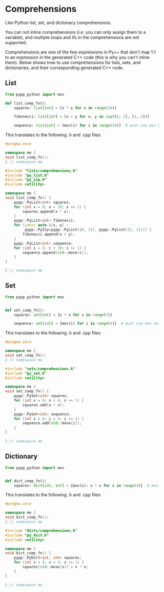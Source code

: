 # Comprehensions

Like Python list, set, and dictionary comprehensions.

You can not inline comprehensions (i.e. you can only assign them to a variable), and multiple loops and ifs in the comprehensions are not supported.

Comprehensions are one of the few expressions in Py++ that don't map 1:1 to an expression in the generated C++ code (this is why you can't inline them). Below shows how to use comprehensions for lists, sets, and dictionaries, and their corresponding generated C++ code.

## List

```python
from pypp_python import mov

def list_comp_fn():
    squares: list[int] = [x * x for x in range(10)]

    fibonacci: list[int] = [x + y for x, y in zip([0, 1], [1, 2])]

    sequence: list[int] = [mov(i) for i in range(10)]  # must use mov here
```

This translates to the following .h and .cpp files:


```cpp
#pragma once

namespace me {
void list_comp_fn();
} // namespace me
```

```cpp
#include "lists/comprehensions.h"
#include "py_list.h"
#include "py_zip.h"
#include <utility>

namespace me {
void list_comp_fn() {
    pypp::PyList<int> squares;
    for (int x = 0; x < 10; x += 1) {
        squares.append(x * x);
    }
    pypp::PyList<int> fibonacci;
    for (const auto &[x, y] :
         pypp::PyZip(pypp::PyList({0, 1}), pypp::PyList({1, 2}))) {
        fibonacci.append(x + y);
    }
    pypp::PyList<int> sequence;
    for (int i = 0; i < 10; i += 1) {
        sequence.append(std::move(i));
    }
}

} // namespace me
```

## Set

```python
from pypp_python import mov


def set_comp_fn():
    squares: set[int] = {x * x for x in range(4)}

    sequence: set[int] = {mov(i) for i in range(4)}  # must use mov here
```

This translates to the following .h and .cpp files:

```cpp
#pragma once

namespace me {
void set_comp_fn();
} // namespace me
```

```cpp
#include "sets/comprehensions.h"
#include "py_set.h"
#include <utility>

namespace me {
void set_comp_fn() {
    pypp::PySet<int> squares;
    for (int x = 0; x < 4; x += 1) {
        squares.add(x * x);
    }
    pypp::PySet<int> sequence;
    for (int i = 0; i < 4; i += 1) {
        sequence.add(std::move(i));
    }
}

} // namespace me
```

## Dictionary

```python
from pypp_python import mov


def dict_comp_fn():
    squares: dict[int, int] = {mov(x): x * x for x in range(4)}  # must use mov
```

This translates to the following .h and .cpp files:

```cpp
#pragma once

namespace me {
void dict_comp_fn();
} // namespace me
```

```cpp
#include "dicts/comprehensions.h"
#include "py_dict.h"
#include <utility>

namespace me {
void dict_comp_fn() {
    pypp::PyDict<int, int> squares;
    for (int x = 0; x < 4; x += 1) {
        squares[std::move(x)] = x * x;
    }
}

} // namespace me
```
